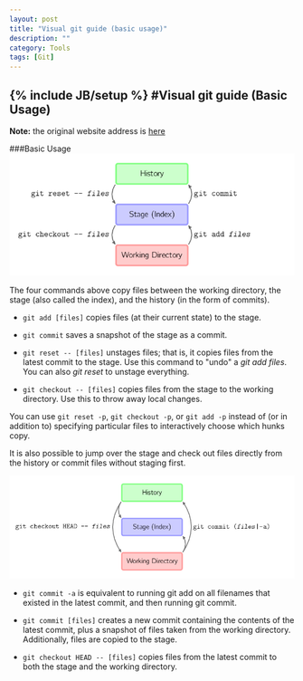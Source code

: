 ```yaml
---
layout: post
title: "Visual git guide (basic usage)"
description: ""
category: Tools
tags: [Git]
---
```

{% include JB/setup %}
#Visual git guide (Basic Usage)
---

**Note:** the original website address is [here](http://marklodato.github.io/visual-git-guide/index-en.html?no-svg)

###Basic Usage
![basic-usage](/assets/images/basic-usage.png)
   
The four commands above copy files between the working directory, the stage (also called the index), and the history (in the form of commits).

- `git add [files]` copies files (at their current state) to the stage.

- `git commit` saves a snapshot of the stage as a commit.

- `git reset -- [files]` unstages files; that is, it copies files from the latest commit to the stage. Use this command to "undo" a *git add files*. You can also *git reset* to unstage everything.

- `git checkout -- [files]` copies files from the stage to the working directory. Use this to throw away local changes.   

You can use `git reset -p`, `git checkout -p`, or `git add -p` instead of (or in addition to) specifying particular files to interactively choose which hunks copy.   

It is also possible to jump over the stage and check out files directly from the history or commit files without staging first.   

![basic-usage-2](/assets/images/basic-usage-2.png)

- `git commit -a` is equivalent to running git add on all filenames that existed in the latest commit, and then running git commit.   

- `git commit [files]` creates a new commit containing the contents of the latest commit, plus a snapshot of files taken from the working directory. Additionally, files are copied to the stage.   

- `git checkout HEAD -- [files]` copies files from the latest commit to both the stage and the working directory.
